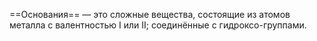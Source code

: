 ==Основания== — это сложные вещества, состоящие из атомов металла с валентностью I или II; соединённые с гидроксо-группами.
